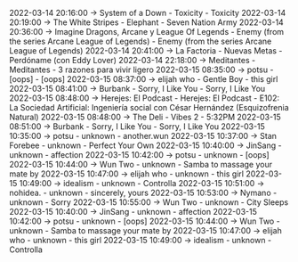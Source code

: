 2022-03-14 20:16:00 -> System of a Down - Toxicity - Toxicity
2022-03-14 20:19:00 -> The White Stripes - Elephant - Seven Nation Army
2022-03-14 20:36:00 -> Imagine Dragons, Arcane y League Of Legends - Enemy (from the series Arcane League of Legends) - Enemy (from the series Arcane League of Legends)
2022-03-14 20:41:00 -> La Factoria - Nuevas Metas - Perdóname (con Eddy Lover)
2022-03-14 22:18:00 -> Meditantes - Meditantes - 3 razones para vivir ligero
2022-03-15 08:35:00 -> potsu - [oops] - [oops]
2022-03-15 08:37:00 -> elijah who - Gentle Boy - this girl
2022-03-15 08:41:00 -> Burbank - Sorry, I Like You - Sorry, I Like You
2022-03-15 08:48:00 -> Herejes: El Podcast - Herejes: El Podcast - E102: La Sociedad Artificial: Ingeniería social con César Hernández (Esquizofrenia Natural)
2022-03-15 08:48:00 -> The Deli - Vibes 2 - 5:32PM
2022-03-15 08:51:00 -> Burbank - Sorry, I Like You - Sorry, I Like You
2022-03-15 10:35:00 -> potsu - unknown - another.wun
2022-03-15 10:37:00 -> Stan Forebee - unknown - Perfect Your Own
2022-03-15 10:40:00 -> JinSang - unknown - affection
2022-03-15 10:42:00 -> potsu - unknown - [oops]
2022-03-15 10:44:00 -> Wun Two - unknown - Samba to massage your mate by
2022-03-15 10:47:00 -> elijah who - unknown - this girl
2022-03-15 10:49:00 -> idealism - unknown - Controlla
2022-03-15 10:51:00 -> nohidea. - unknown - sincerely, yours
2022-03-15 10:53:00 -> Nymano - unknown - Sorry
2022-03-15 10:55:00 -> Wun Two - unknown - City Sleeps
2022-03-15 10:40:00 -> JinSang - unknown - affection
2022-03-15 10:42:00 -> potsu - unknown - [oops]
2022-03-15 10:44:00 -> Wun Two - unknown - Samba to massage your mate by
2022-03-15 10:47:00 -> elijah who - unknown - this girl
2022-03-15 10:49:00 -> idealism - unknown - Controlla
